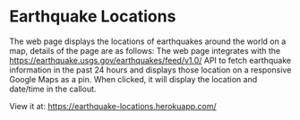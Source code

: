 # Earthquake Locations

The web page displays the locations of earthquakes around the world on a map, details of the page are as follows:
The web page integrates with the https://earthquake.usgs.gov/earthquakes/feed/v1.0/ API to fetch earthquake information in the past 24 hours and displays those location on a responsive Google Maps as a pin. When clicked, it will display the location and date/time in the callout.

View it at: https://earthquake-locations.herokuapp.com/
